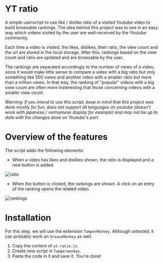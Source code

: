 # YT ratio
A simple userscript to use like / dislike ratio of a visited Youtube video to build browsable rankings. The idea behind
this project was to see in an easy way which videos visited by the user are well-received by the Youtube community.

Each time a video is visited, the likes, dislikes, their ratio, the view count and the url are stored in the local storage.
After this, rankings based on the view count and ratio are updated and are browsable by the user.

The rankings are separated accordingly to the number of views of a video, since it would make little sense to compare
a video with a big ratio but only something like 500 views and another video with a smaller ratio but more than a 
million views. In that way, the ranking of "popular" videos with a big view count are often more insteresting that those
concerning videos with a smaller view count.

*Warning: if you intend to use this script, keep in mind that this project was done mostly for fun, does not support all languages on youtube (doesn't work with japanese / vietnamese display for example) and may not be up to date with the changes done on Youtube's part.*

# Overview of the features

The script adds the following elements:

- When a video has likes and dislikes shown, the ratio is displayed and a new button is added.

![ratio](https://cloud.githubusercontent.com/assets/2306585/22619215/4091ea66-eaf0-11e6-8377-5b29ba1e5da9.png)

- When the button is clicked, the rankings are shown. A click on an entry of the ranking opens the related video.

![rankings](https://cloud.githubusercontent.com/assets/2306585/22619212/1f98bb8c-eaf0-11e6-9f28-a5e24fc56d7c.png)

# Installation

For this step, we will use the extension `TamperMonkey`. Although untested, it can probably work on `GreaseMonkey` as well.

1. Copy the content of `yt-ratio.js`.
2. Create new script in `Tampermonkey`.
3. Paste the code in it and save it. You're done!
